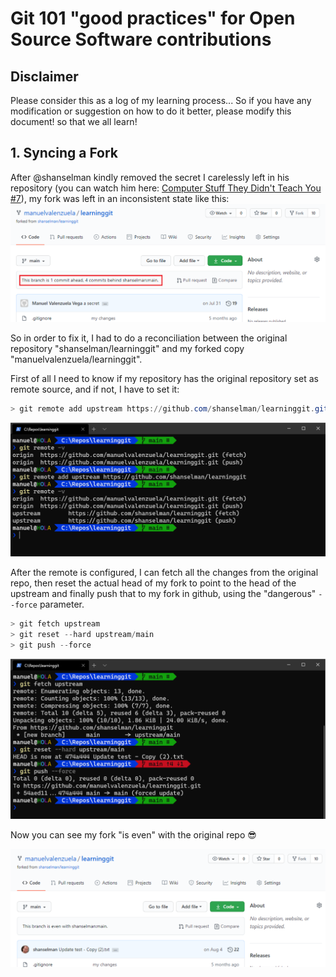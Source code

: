 # Git 101 "good practices" for Open Source Software contributions

## Disclaimer
Please consider this as a log of my learning process... So if you have any modification or suggestion on how to do it better, please modify this document! so that we all learn!

## 1. Syncing a Fork

After @shanselman kindly removed the secret I carelessly left in his repository (you can watch him here: [Computer Stuff They Didn't Teach You #7](https://www.youtube.com/watch?v=dgOpnebZkRo&t=5s)), my fork was left in an inconsistent state like this:
![License: MIT](img/01.png)

So in order to fix it, I had to do a reconciliation between the original repository "shanselman/learninggit" and my forked copy "manuelvalenzuela/learninggit".

First of all I need to know if my repository has the original repository set as remote source, and if not, I have to set it:

```powershell
> git remote add upstream https://github.com/shanselman/learninggit.git
```

![License: MIT](img/02.png)

After the remote is configured, I can fetch all the changes from the original repo, then reset the actual head of my fork to point to the head of the upstream and finally push that to my fork in github, using the "dangerous" `--force` parameter.

```powershell
> git fetch upstream
> git reset --hard upstream/main
> git push --force
```

![License: MIT](img/03.png)

Now you can see my fork "is even" with the original repo :sunglasses:

![License: MIT](img/04.png)